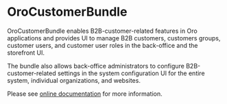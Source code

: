 # OroCustomerBundle

OroCustomerBundle enables B2B-customer-related features in Oro applications and provides UI to manage B2B customers, customers groups, customer users, and customer user roles in the back-office and the storefront UI.

The bundle also allows back-office administrators to configure B2B-customer-related settings in the system configuration UI for the entire system, individual organizations, and websites.

Please see [online documentation](https://doc.oroinc.com/master/backend/bundles/commerce/CustomerBundle/) for more information.
